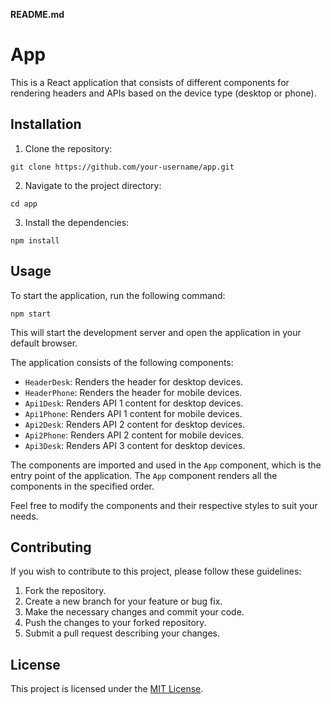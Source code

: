 **README.md**

# App

This is a React application that consists of different components for rendering headers and APIs based on the device type (desktop or phone).

## Installation

1. Clone the repository:

```
git clone https://github.com/your-username/app.git
```

2. Navigate to the project directory:

```
cd app
```

3. Install the dependencies:

```
npm install
```

## Usage

To start the application, run the following command:

```
npm start
```

This will start the development server and open the application in your default browser.

The application consists of the following components:

- `HeaderDesk`: Renders the header for desktop devices.
- `HeaderPhone`: Renders the header for mobile devices.
- `Api1Desk`: Renders API 1 content for desktop devices.
- `Api1Phone`: Renders API 1 content for mobile devices.
- `Api2Desk`: Renders API 2 content for desktop devices.
- `Api2Phone`: Renders API 2 content for mobile devices.
- `Api3Desk`: Renders API 3 content for desktop devices.

The components are imported and used in the `App` component, which is the entry point of the application. The `App` component renders all the components in the specified order.

Feel free to modify the components and their respective styles to suit your needs.

## Contributing

If you wish to contribute to this project, please follow these guidelines:

1. Fork the repository.
2. Create a new branch for your feature or bug fix.
3. Make the necessary changes and commit your code.
4. Push the changes to your forked repository.
5. Submit a pull request describing your changes.

## License

This project is licensed under the [MIT License](LICENSE).
